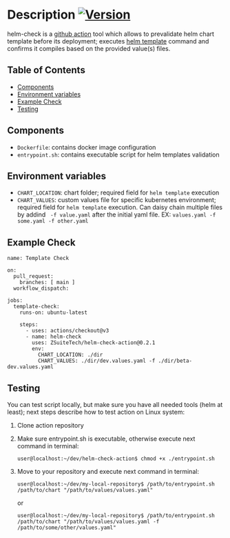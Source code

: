 # Description [![Version](https://img.shields.io/badge/version-0.2.0-color.svg)](https://github.com/igabaydulin/helm-check-action/releases/tag/0.2.0)

helm-check is a [github action](https://github.com/features/actions) tool which allows to prevalidate helm chart
template before its deployment; executes [helm template](https://helm.sh/docs/helm/#helm-template)
command and confirms it compiles based on the provided value(s) files.

## Table of Contents
  - [Components](#components)
  - [Environment variables](#environment-variables)
  - [Example Check](#example-check)
  - [Testing](#testing)

## Components
* `Dockerfile`: contains docker image configuration
* `entrypoint.sh`: contains executable script for helm templates validation

## Environment variables
* `CHART_LOCATION`: chart folder; required field for  `helm template` execution
* `CHART_VALUES`: custom values file for specific kubernetes environment; required field for `helm template` execution. Can daisy chain multiple files by addind ` -f value.yaml` after the initial yaml file. EX: `values.yaml -f some.yaml -f other.yaml`

## Example Check
```
name: Template Check

on:
  pull_request:
    branches: [ main ]
  workflow_dispatch:

jobs:
  template-check:
    runs-on: ubuntu-latest

    steps:
      - uses: actions/checkout@v3
      - name: helm-check
        uses: ZSuiteTech/helm-check-action@0.2.1
        env:
          CHART_LOCATION: ./dir
          CHART_VALUES: ./dir/dev.values.yaml -f ./dir/beta-dev.values.yaml
```

## Testing
You can test script locally, but make sure you have all needed tools (helm at least); next steps describe how 
to test action on Linux system:

1. Clone action repository
1. Make sure entrypoint.sh is executable, otherwise execute next command in terminal:

    ```
    user@localhost:~/dev/helm-check-action$ chmod +x ./entrypoint.sh
    ```
1. Move to your repository and execute next command in terminal:

    ```
    user@localhost:~/dev/my-local-repository$ /path/to/entrypoint.sh /path/to/chart "/path/to/values/values.yaml" 
    ```
    or 
     ```
    user@localhost:~/dev/my-local-repository$ /path/to/entrypoint.sh /path/to/chart "/path/to/values/values.yaml -f /path/to/some/other/values.yaml" 
    ```

